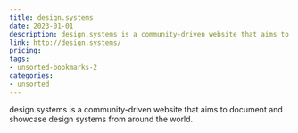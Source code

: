 ```yaml
---
title: design.systems
date: 2023-01-01
description: design.systems is a community-driven website that aims to document and showcase design systems from around the world.
link: http://design.systems/
pricing: 
tags: 
- unsorted-bookmarks-2 
categories: 
- unsorted 
---
```


design.systems is a community-driven website that aims to document and showcase design systems from around the world.